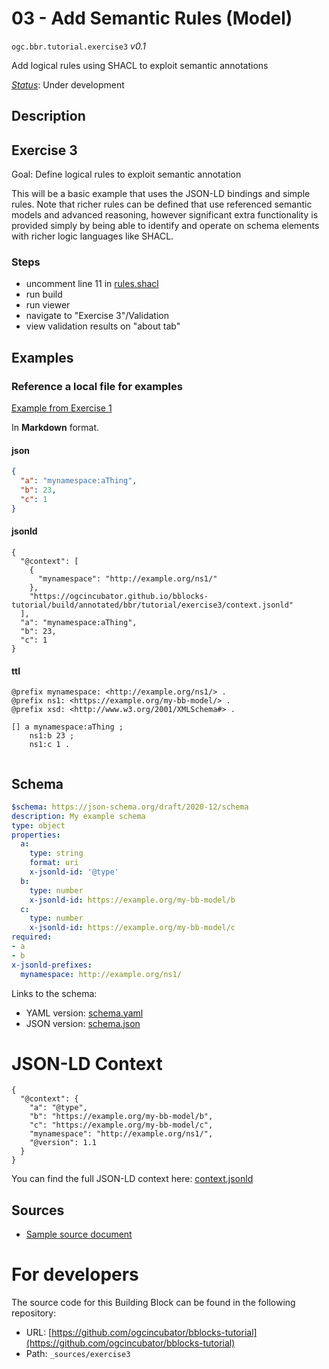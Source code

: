 
# 03 - Add Semantic Rules (Model)

`ogc.bbr.tutorial.exercise3` *v0.1*

Add logical rules using SHACL to exploit semantic annotations

[*Status*](http://www.opengis.net/def/status): Under development

## Description

## Exercise 3

Goal: Define logical rules to exploit semantic annotation

This will be a basic example that uses the JSON-LD bindings and simple rules.  Note that richer rules can be defined that use referenced semantic models and advanced reasoning, however significant extra functionality is provided simply by being able to identify and operate on schema elements with richer logic languages like SHACL.

### Steps
- uncomment line 11 in [rules.shacl](rules.shacl) 
- run build
- run viewer
- navigate to "Exercise 3"/Validation
- view validation results on "about tab" 

## Examples

### Reference a local file for examples
[Example from Exercise  1](/bblock/ogc.bbr.tutorial.exercise1/example)

In **Markdown** format.
#### json
```json
{
  "a": "mynamespace:aThing",
  "b": 23,
  "c": 1
}


```

#### jsonld
```jsonld
{
  "@context": [
    {
      "mynamespace": "http://example.org/ns1/"
    },
    "https://ogcincubator.github.io/bblocks-tutorial/build/annotated/bbr/tutorial/exercise3/context.jsonld"
  ],
  "a": "mynamespace:aThing",
  "b": 23,
  "c": 1
}
```

#### ttl
```ttl
@prefix mynamespace: <http://example.org/ns1/> .
@prefix ns1: <https://example.org/my-bb-model/> .
@prefix xsd: <http://www.w3.org/2001/XMLSchema#> .

[] a mynamespace:aThing ;
    ns1:b 23 ;
    ns1:c 1 .


```

## Schema

```yaml
$schema: https://json-schema.org/draft/2020-12/schema
description: My example schema
type: object
properties:
  a:
    type: string
    format: uri
    x-jsonld-id: '@type'
  b:
    type: number
    x-jsonld-id: https://example.org/my-bb-model/b
  c:
    type: number
    x-jsonld-id: https://example.org/my-bb-model/c
required:
- a
- b
x-jsonld-prefixes:
  mynamespace: http://example.org/ns1/

```

Links to the schema:

* YAML version: [schema.yaml](https://ogcincubator.github.io/bblocks-tutorial/build/annotated/bbr/tutorial/exercise3/schema.json)
* JSON version: [schema.json](https://ogcincubator.github.io/bblocks-tutorial/build/annotated/bbr/tutorial/exercise3/schema.yaml)


# JSON-LD Context

```jsonld
{
  "@context": {
    "a": "@type",
    "b": "https://example.org/my-bb-model/b",
    "c": "https://example.org/my-bb-model/c",
    "mynamespace": "http://example.org/ns1/",
    "@version": 1.1
  }
}
```

You can find the full JSON-LD context here:
[context.jsonld](https://ogcincubator.github.io/bblocks-tutorial/build/annotated/bbr/tutorial/exercise3/context.jsonld)

## Sources

* [Sample source document](https://example.com/sources/1)

# For developers

The source code for this Building Block can be found in the following repository:

* URL: [https://github.com/ogcincubator/bblocks-tutorial](https://github.com/ogcincubator/bblocks-tutorial)
* Path: `_sources/exercise3`

